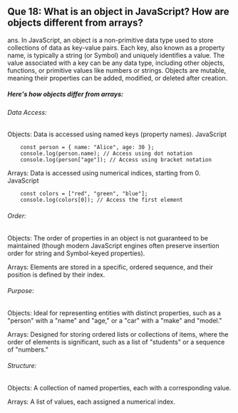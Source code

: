 ## Que 18: What is an object in JavaScript? How are objects different from arrays?
ans. In JavaScript, an object is a non-primitive data type used to store collections of data as key-value pairs. Each key, also known as a property name, is typically a string (or Symbol) and uniquely identifies a value. The value associated with a key can be any data type, including other objects, functions, or primitive values like numbers or strings. Objects are mutable, meaning their properties can be added, modified, or deleted after creation.

##### Here's how objects differ from arrays:

###### Data Access:

Objects: Data is accessed using named keys (property names).
JavaScript

        const person = { name: "Alice", age: 30 };
        console.log(person.name); // Access using dot notation
        console.log(person["age"]); // Access using bracket notation

Arrays:
 Data is accessed using numerical indices, starting from 0.
JavaScript

        const colors = ["red", "green", "blue"];
        console.log(colors[0]); // Access the first element
###### Order:
Objects: The order of properties in an object is not guaranteed to be maintained (though modern JavaScript engines often preserve insertion order for string and Symbol-keyed properties).

Arrays: Elements are stored in a specific, ordered sequence, and their position is defined by their index.

###### Purpose:
Objects: Ideal for representing entities with distinct properties, such as a "person" with a "name" and "age," or a "car" with a "make" and "model."

Arrays: Designed for storing ordered lists or collections of items, where the order of elements is significant, such as a list of "students" or a sequence of "numbers."

###### Structure:
Objects: A collection of named properties, each with a corresponding value.

Arrays: A list of values, each assigned a numerical index.